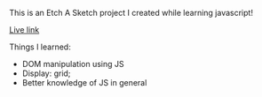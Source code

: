 This is an Etch A Sketch project I created while learning javascript!

[Live link](https://sleep24less.github.io/etch-a-sketch/)

Things I learned:
- DOM manipulation using JS
- Display: grid;
- Better knowledge of JS in general
